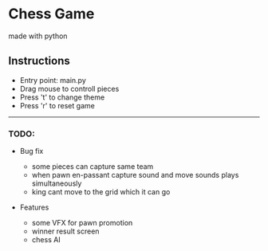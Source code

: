 # Chess Game
made with python

## Instructions
- Entry point: main.py
- Drag mouse to controll pieces
- Press 't' to change theme
- Press 'r' to reset game

-----------------

### TODO:

- Bug fix
    - some pieces can capture same team
    - when pawn en-passant capture sound and move sounds plays simultaneously
    - king cant move to the grid which it can go

- Features
    - some VFX for pawn promotion
    - winner result screen
    - chess AI